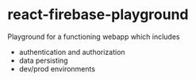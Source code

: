 # react-firebase-playground

Playground for a functioning webapp which includes
- authentication and authorization
- data persisting
- dev/prod environments